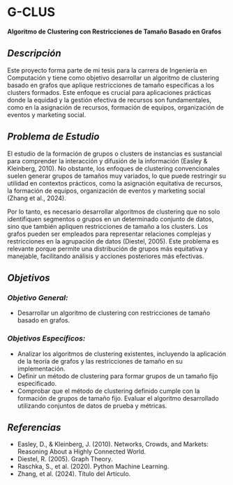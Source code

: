 # **G-CLUS**
**Algoritmo de Clustering con Restricciones de Tamaño Basado en Grafos**

## _**Descripción**_
Este proyecto forma parte de mi tesis para la carrera de Ingeniería en Computación y tiene como objetivo desarrollar un algoritmo de clustering basado en grafos que aplique restricciones de tamaño específicas a los clusters formados. Este enfoque es crucial para aplicaciones prácticas donde la equidad y la gestión efectiva de recursos son fundamentales, como en la asignación de recursos, formación de equipos, organización de eventos y marketing social.

## _**Problema de Estudio**_
El estudio de la formación de grupos o clusters de instancias es sustancial para comprender la interacción y difusión de la información (Easley & Kleinberg, 2010). No obstante, los enfoques de clustering convencionales suelen generar grupos de tamaños muy variados, lo que puede restringir su utilidad en contextos prácticos, como la asignación equitativa de recursos, la formación de equipos, organización de eventos y marketing social (Zhang et al., 2024).

Por lo tanto, es necesario desarrollar algoritmos de clustering que no solo identifiquen segmentos o grupos en un determinado conjunto de datos, sino que también apliquen restricciones de tamaño a los clusters. Los grafos pueden ser empleados para representar relaciones complejas y restricciones en la agrupación de datos (Diestel, 2005). Este problema es relevante porque permite una distribución de grupos más equitativa y manejable, facilitando análisis y acciones posteriores más efectivas.

## _**Objetivos**_
### _**Objetivo General:**_
- Desarrollar un algoritmo de clustering con restricciones de tamaño basado en grafos.

### _**Objetivos Específicos:**_

- Analizar los algoritmos de clustering existentes, incluyendo la aplicación de la teoría de grafos y las restricciones de tamaño en su implementación.
- Definir un método de clustering para formar grupos de un tamaño fijo especificado.
- Comprobar que el método de clustering definido cumple con la formación de grupos de tamaño fijo.
Evaluar el algoritmo desarrollado utilizando conjuntos de datos de prueba y métricas.

## _**Referencias**_
- Easley, D., & Kleinberg, J. (2010). Networks, Crowds, and Markets: Reasoning About a Highly Connected World.
- Diestel, R. (2005). Graph Theory.
- Raschka, S., et al. (2020). Python Machine Learning.
- Zhang, et al. (2024). Título del Artículo.